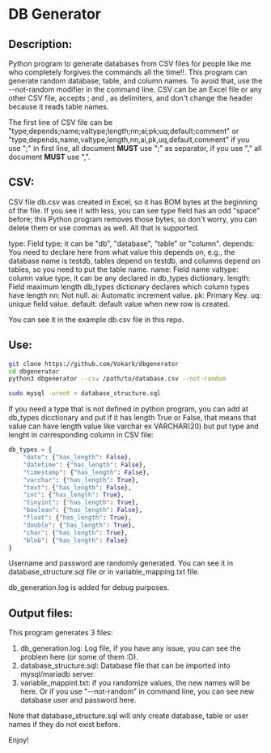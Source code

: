 # DB Generator

## Description:

Python program to generate databases from CSV files for people like me who completely forgives the commands all the time!!.
This program can generate random database, table, and column names. To avoid that, use the --not-random modifier in the command line. CSV can be an Excel file or any other CSV file, accepts ; and , as delimiters, and don't change the header because it reads table names.

The first line of CSV file can be "type;depends;name;valtype;length;nn;ai;pk;uq;default;comment" or "type,depends,name,valtype,length,nn,ai,pk,uq,default,comment" if you use ";" in first line, all document **MUST** use ";" as separator, if you use "," all document **MUST** use ",".

## CSV:

CSV file db.csv was created in Excel, so it has BOM bytes at the beginning of the file. If you see it with less, you can see type field has an odd "space" before; this Python program removes those bytes, so don't worry, you can delete them or use commas as well. All that is supported.

type: Field type; it can be "db", "database", "table" or "column".
depends: You need to declare here from what value this depends on, e.g., the database name is testdb, tables depend on testdb, and columns depend on tables, so you need to put the table name. 
name: Field name
valtype: column value type, it can be any declared in db_types dictionary.
length: Field maximum length db_types dictionary declares which column types have length
nn: Not null.
ai: Automatic increment value.
pk: Primary Key.
uq: unique field value.
default: default value when new row is created.

You can see it in the example db.csv file in this repo.

## Use:

```bash
git clone https://github.com/Vokark/dbgenerator
cd dbgenerator
python3 dbgenerator --csv /path/to/database.csv --not-random

sudo mysql -uroot < database_structure.sql
```

If you need a type that is not defined in python program, you can add at db_types dicctionary and put if it has length True or False, that means that value can have length value like varchar ex VARCHAR(20) but put type and lenght in corresponding column in CSV file:

```python
db_types = {
    "date": {"has_length": False},
    "datetime": {"has_length": False},
    "timestamp": {"has_length": False},
    "varchar": {"has_length": True},
    "text": {"has_length": False},
    "int": {"has_length": True},
    "tinyint": {"has_length": True},
    "boolean": {"has_length": False},
    "float": {"has_length": True},
    "double": {"has_length": True},
    "char": {"has_length": True},
    "blob": {"has_length": False}
}
```

Username and password are randomly generated. You can see it in database_structure.sql file or in variable_mapping.txt file.

db_generation.log is added for debug purposes.

## Output files:

This program generates 3 files:

1. db_generation.log: Log file, if you have any issue, you can see the problem here (or some of them :D).
1. database_structure.sql: Database file that can be imported into mysql/mariadb server.
1. variable_mappint.txt: if you randomize values, the new names will be here. Or if you use "--not-random" in command line, you can see new database user and password here.

Note that database_structure.sql will only create database, table or user names if they do not exist before.

Enjoy!
